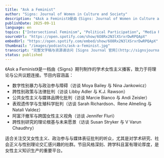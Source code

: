 ```yaml
---
title: "Ask a Feminist"
author: "Signs: Journal of Women in Culture and Society"
description: "《Ask a Feminist》是由《Signs: Journal of Women in Culture and Society》制作的学术型女性主义播客，聚焦当前政治与社会正义议题中的女性主义视角。节目邀请跨学科领域的女性主义学者与公共知识分子，探讨堕胎权、跨性别政策、数字性别暴力、公共女性主义与科学批判等议题。风格严谨、深度高，适合研究者与公共倡导者收听。Spotify 评分为 5.0（1 条评论），在学术女性主义播客中具有代表性。"
publishDate: 2025-09-11
language: en
topics: ["Intersectional Feminism", "Political Participation", "Media Representation Critique"]
sourceUrl: "https://open.spotify.com/show/6O8Rx2N3lXSrxrDwRPQApX"
embedUrl: "https://open.spotify.com/embed/show/6O8Rx2N3lXSrxrDwRPQApX"
thumbnail: "/images/podcasts/ask-a-feminist.jpg"
transcript: "完整文字稿与资源请访问 [Signs Journal 官网](http://signsjournal.org)"
status: published
---
```


《Ask a Feminist》是一档由《Signs》期刊制作的学术女性主义播客，致力于将理论与公共议题连接。节目内容涵盖：

- 数字性别暴力与政治参与障碍（访谈 Moya Bailey 与 Nina Jankowicz）
- 跨性别政策与法律批判（访谈 Libby Adler 与 K.J. Rawson）
- 公共女性主义与媒体品牌化批判（访谈 Marcie Bianco 与 Andi Zeisler）
- 表观遗传学与生殖科学批判（访谈 Sarah Richardson、Rene Almeling 与 Natali Valdez）
- 阿富汗撤军与跨国女性主义视角（访谈 Jennifer Fluri）
- 跨性别研究的理论根基与未来愿景（访谈 Susan Stryker 与 V Varun Chaudhry）

适合关注交叉女性主义、政治参与与媒体表征批判的听众，尤其是对学术研究、社会正义与性别理论交汇感兴趣的社群。节目风格深刻、跨学科且富有理论厚度，是女性主义知识生产的重要平台。
